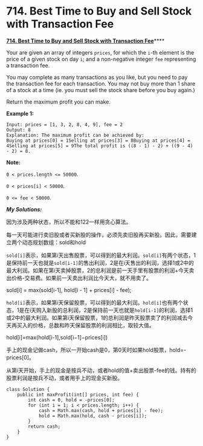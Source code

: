 # 714. Best Time to Buy and Sell Stock with Transaction Fee

 [**714. Best Time to Buy and Sell Stock with Transaction Fee**](https://leetcode.com/problems/best-time-to-buy-and-sell-stock-with-transaction-fee/description/)\*\*\*\*

Your are given an array of integers `prices`, for which the `i`-th element is the price of a given stock on day `i`; and a non-negative integer `fee` representing a transaction fee.

You may complete as many transactions as you like, but you need to pay the transaction fee for each transaction. You may not buy more than 1 share of a stock at a time \(ie. you must sell the stock share before you buy again.\)

Return the maximum profit you can make.

**Example 1:**

```text
Input: prices = [1, 3, 2, 8, 4, 9], fee = 2
Output: 8
Explanation: The maximum profit can be achieved by:
Buying at prices[0] = 1Selling at prices[3] = 8Buying at prices[4] = 4Selling at prices[5] = 9The total profit is ((8 - 1) - 2) + ((9 - 4) - 2) = 8.
```

**Note:**

`0 < prices.length <= 50000`.

`0 < prices[i] < 50000`.

`0 <= fee < 50000`.

_**My Solutions:**_

因为涉及两种状态，所以不能和122一样用贪心算法。

每一天可能进行卖旧股或者买新股的操作，必须先卖旧股再买新股。因此，需要建立两个动态规划数组：sold和hold

`sold[i]`表示，如果第i天出售股票，可以得到的最大利润。`sold[i]`有两个状态，1是保持前一天也就是`sold[i-1]`的售出利润，2是在i天售出的利润，选择1或2中的最大利润。如果在第i天卖掉股票，2的总利润是前一天手里有股票的利润+今天卖出价格-交易费。如果前一天卖出利润比今天大，就不用卖了。

sold\[i\] = max\(sold\[i-1\], hold\[i - 1\] + prices\[i\] - fee\);

`hold[i]`表示，如果第i天保留股票，可以得到的最大利润。`hold[i]`也有两个状态，1是在i天购入新股的总利润，2是保持前一天也就是`hold[i-1]`的利润，选择1或2中的最大利润。如果第i天保留股票，1的总利润是昨天股票卖了的利润减去今天再买入的价格，总数和昨天保留股票的利润相比，取较大值。

hold\[i\]=max\(hold\[i-1\],sold\[i−1\]−prices\[i\]\)

手上的现金记做cash，所以一开始cash是0，第0天时如果hold股票，hold=-prices\[0\]。

从第i天开始，手上的现金是按兵不动，或者hold的值+卖出股票-fee的钱。持有的股票利润是按兵不动，或者用手上的现金买新股。

```text
class Solution {
    public int maxProfit(int[] prices, int fee) {
        int cash = 0, hold = -prices[0];
        for (int i = 1; i < prices.length; i++) {
            cash = Math.max(cash, hold + prices[i] - fee);
            hold = Math.max(hold, cash - prices[i]);
        }
        return cash;
    }
}
```



